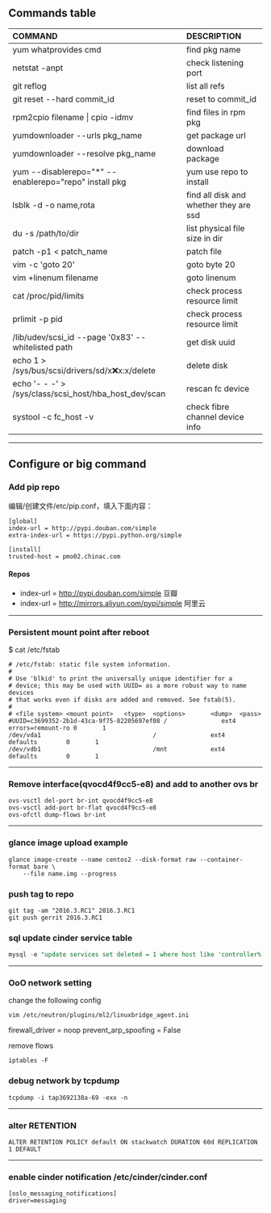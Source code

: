 ## Commands table
|COMMAND             |DESCRIPTION                     |
|:-------------------|:-------------------------------|
|yum whatprovides cmd|find pkg name
|netstat -anpt       |check listening port            |
|git reflog          |list all refs|
|git reset --hard commit_id   | reset to commit_id|
|rpm2cpio filename &verbar;  cpio -idmv|find files in rpm pkg| 
|yumdownloader --urls pkg_name | get package url|
|yumdownloader --resolve pkg_name | download package|
|yum --disablerepo="*" --enablerepo="repo" install pkg|yum use repo to install|
|lsblk -d -o name,rota | find all disk and whether they are ssd|
|du -s /path/to/dir | list physical file size in dir|
|patch -p1 < patch_name | patch file|
|vim -c 'goto 20' |goto byte 20|
|vim +linenum filename | goto linenum|
|cat /proc/pid/limits|check process resource limit|
|prlimit -p pid|check process resource limit|
|/lib/udev/scsi_id --page '0x83' --whitelisted path|get disk uuid|
|echo 1 > /sys/bus/scsi/drivers/sd/x:x:x:x/delete|delete disk
|echo '- - -' > /sys/class/scsi_host/hba_host_dev/scan|rescan fc device
|systool -c fc_host -v|check fibre channel device info


---

## Configure or big command

### Add pip repo
编辑/创建文件/etc/pip.conf，填入下面内容：
```
[global]
index-url = http://pypi.douban.com/simple
extra-index-url = https://pypi.python.org/simple

[install]
trusted-host = pmo02.chinac.com
```

#### Repos
- index-url = http://pypi.douban.com/simple  豆瓣
- index-url = http://mirrors.aliyun.com/pypi/simple 阿里云

---

### Persistent mount point after reboot
$ cat /etc/fstab
```
# /etc/fstab: static file system information.
#
# Use 'blkid' to print the universally unique identifier for a
# device; this may be used with UUID= as a more robust way to name devices
# that works even if disks are added and removed. See fstab(5).
#
# <file system> <mount point>   <type>  <options>       <dump>  <pass>
#UUID=c3699352-2b1d-43ca-9f75-82205697ef08 /               ext4    errors=remount-ro 0       1
/dev/vda1                               /               ext4    defaults        0       1
/dev/vdb1                               /mnt            ext4    defaults        0       1
```
---

### Remove interface(qvocd4f9cc5-e8) and add to another ovs br
```shell
ovs-vsctl del-port br-int qvocd4f9cc5-e8
ovs-vsctl add-port br-flat qvocd4f9cc5-e8
ovs-ofctl dump-flows br-int
```

---

### glance image upload example
```shell
glance image-create --name centos2 --disk-format raw --container-format bare \
    --file name.img --progress
```

### push tag to repo
```shell
git tag -am "2016.3.RC1" 2016.3.RC1
git push gerrit 2016.3.RC1
```
### sql update cinder service table
```sql
mysql -e "update services set deleted = 1 where host like 'controller%' and disabled = 1 " cinder -u cinder -p
```

---

### OoO network setting
change the following config
```
vim /etc/neutron/plugins/ml2/linuxbridge_agent.ini
```
firewall_driver = noop
prevent_arp_spoofing = False

remove flows
```shell
iptables -F
```

### debug network by tcpdump
```shell
tcpdump -i tap3692138a-69 -exx -n
```

---

### alter RETENTION 
```
ALTER RETENTION POLICY default ON stackwatch DURATION 60d REPLICATION 1 DEFAULT
```

---

### enable cinder notification /etc/cinder/cinder.conf
```
[oslo_messaging_notifications]
driver=messaging
```
